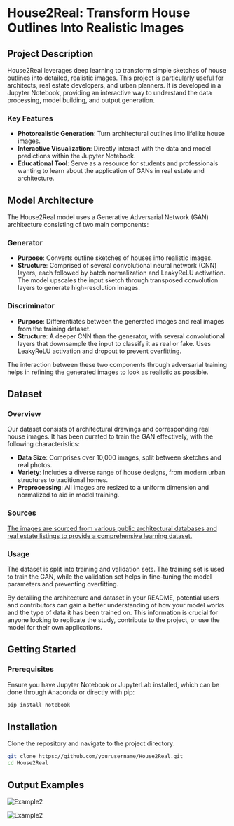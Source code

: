 # House2Real: Transform House Outlines Into Realistic Images

## Project Description
House2Real leverages deep learning to transform simple sketches of house outlines into detailed, realistic images. This project is particularly useful for architects, real estate developers, and urban planners. It is developed in a Jupyter Notebook, providing an interactive way to understand the data processing, model building, and output generation.

### Key Features
- **Photorealistic Generation**: Turn architectural outlines into lifelike house images.
- **Interactive Visualization**: Directly interact with the data and model predictions within the Jupyter Notebook.
- **Educational Tool**: Serve as a resource for students and professionals wanting to learn about the application of GANs in real estate and architecture.

## Model Architecture

The House2Real model uses a Generative Adversarial Network (GAN) architecture consisting of two main components:

### Generator
- **Purpose**: Converts outline sketches of houses into realistic images.
- **Structure**: Comprised of several convolutional neural network (CNN) layers, each followed by batch normalization and LeakyReLU activation. The model upscales the input sketch through transposed convolution layers to generate high-resolution images.

### Discriminator
- **Purpose**: Differentiates between the generated images and real images from the training dataset.
- **Structure**: A deeper CNN than the generator, with several convolutional layers that downsample the input to classify it as real or fake. Uses LeakyReLU activation and dropout to prevent overfitting.

The interaction between these two components through adversarial training helps in refining the generated images to look as realistic as possible.

## Dataset

### Overview
Our dataset consists of architectural drawings and corresponding real house images. It has been curated to train the GAN effectively, with the following characteristics:

- **Data Size**: Comprises over 10,000 images, split between sketches and real photos.
- **Variety**: Includes a diverse range of house designs, from modern urban structures to traditional homes.
- **Preprocessing**: All images are resized to a uniform dimension and normalized to aid in model training.

### Sources
[The images are sourced from various public architectural databases and real estate listings to provide a comprehensive learning dataset.
](https://www.kaggle.com/datasets/ramiromep/house-thumbnail)

### Usage
The dataset is split into training and validation sets. The training set is used to train the GAN, while the validation set helps in fine-tuning the model parameters and preventing overfitting.

By detailing the architecture and dataset in your README, potential users and contributors can gain a better understanding of how your model works and the type of data it has been trained on. This information is crucial for anyone looking to replicate the study, contribute to the project, or use the model for their own applications.


## Getting Started

### Prerequisites
Ensure you have Jupyter Notebook or JupyterLab installed, which can be done through Anaconda or directly with pip:
```bash
pip install notebook
```
## Installation
Clone the repository and navigate to the project directory:

```bash
git clone https://github.com/yourusername/House2Real.git
cd House2Real
```

## Output Examples
![Example2](https://github.com/user-attachments/assets/4180cae8-f4a8-462f-ae4d-38dc2849eebb)

![Example2](https://github.com/user-attachments/assets/7181cba4-0611-4e51-93c4-1dd68e12452e)

